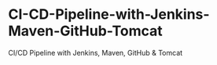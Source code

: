 # CI-CD-Pipeline-with-Jenkins-Maven-GitHub-Tomcat
CI/CD Pipeline with Jenkins, Maven, GitHub &amp; Tomcat
